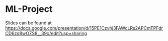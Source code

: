 # ML-Project
Slides can be found at
https://docs.google.com/presentation/d/15PE1Czvhj3FAWcLRs2APCmTPFdrCD6zd8wOZS8__39o/edit?usp=sharing
